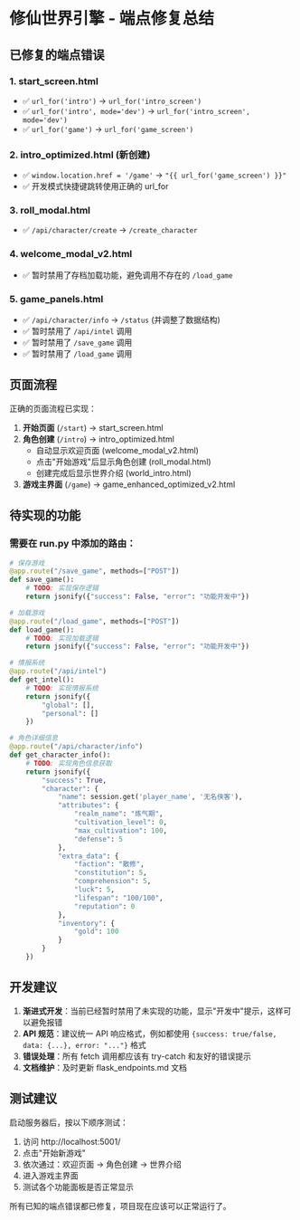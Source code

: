 # 修仙世界引擎 - 端点修复总结

## 已修复的端点错误

### 1. start_screen.html
- ✅ `url_for('intro')` → `url_for('intro_screen')`
- ✅ `url_for('intro', mode='dev')` → `url_for('intro_screen', mode='dev')`
- ✅ `url_for('game')` → `url_for('game_screen')`

### 2. intro_optimized.html (新创建)
- ✅ `window.location.href = '/game'` → `"{{ url_for('game_screen') }}"`
- ✅ 开发模式快捷键跳转使用正确的 url_for

### 3. roll_modal.html
- ✅ `/api/character/create` → `/create_character`

### 4. welcome_modal_v2.html
- ✅ 暂时禁用了存档加载功能，避免调用不存在的 `/load_game`

### 5. game_panels.html
- ✅ `/api/character/info` → `/status` (并调整了数据结构)
- ✅ 暂时禁用了 `/api/intel` 调用
- ✅ 暂时禁用了 `/save_game` 调用
- ✅ 暂时禁用了 `/load_game` 调用

## 页面流程

正确的页面流程已实现：
1. **开始页面** (`/start`) → start_screen.html
2. **角色创建** (`/intro`) → intro_optimized.html
   - 自动显示欢迎页面 (welcome_modal_v2.html)
   - 点击"开始游戏"后显示角色创建 (roll_modal.html)
   - 创建完成后显示世界介绍 (world_intro.html)
3. **游戏主界面** (`/game`) → game_enhanced_optimized_v2.html

## 待实现的功能

### 需要在 run.py 中添加的路由：
```python
# 保存游戏
@app.route("/save_game", methods=["POST"])
def save_game():
    # TODO: 实现保存逻辑
    return jsonify({"success": False, "error": "功能开发中"})

# 加载游戏
@app.route("/load_game", methods=["POST"])
def load_game():
    # TODO: 实现加载逻辑
    return jsonify({"success": False, "error": "功能开发中"})

# 情报系统
@app.route("/api/intel")
def get_intel():
    # TODO: 实现情报系统
    return jsonify({
        "global": [],
        "personal": []
    })

# 角色详细信息
@app.route("/api/character/info")
def get_character_info():
    # TODO: 实现角色信息获取
    return jsonify({
        "success": True,
        "character": {
            "name": session.get('player_name', '无名侠客'),
            "attributes": {
                "realm_name": "炼气期",
                "cultivation_level": 0,
                "max_cultivation": 100,
                "defense": 5
            },
            "extra_data": {
                "faction": "散修",
                "constitution": 5,
                "comprehension": 5,
                "luck": 5,
                "lifespan": "100/100",
                "reputation": 0
            },
            "inventory": {
                "gold": 100
            }
        }
    })
```

## 开发建议

1. **渐进式开发**：当前已经暂时禁用了未实现的功能，显示"开发中"提示，这样可以避免报错
2. **API 规范**：建议统一 API 响应格式，例如都使用 `{success: true/false, data: {...}, error: "..."}` 格式
3. **错误处理**：所有 fetch 调用都应该有 try-catch 和友好的错误提示
4. **文档维护**：及时更新 flask_endpoints.md 文档

## 测试建议

启动服务器后，按以下顺序测试：
1. 访问 http://localhost:5001/
2. 点击"开始新游戏"
3. 依次通过：欢迎页面 → 角色创建 → 世界介绍
4. 进入游戏主界面
5. 测试各个功能面板是否正常显示

所有已知的端点错误都已修复，项目现在应该可以正常运行了。
